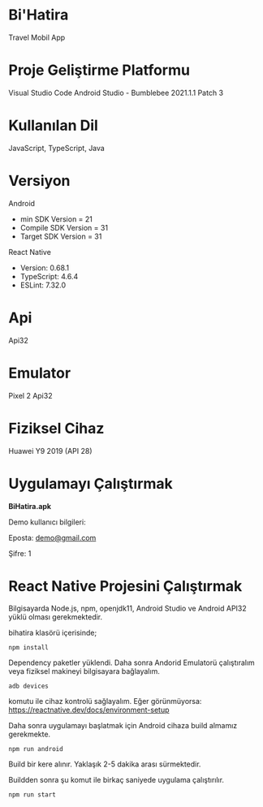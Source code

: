 # Bi'Hatira
Travel Mobil App


# Proje Geliştirme Platformu
Visual Studio Code
Android Studio - Bumblebee  2021.1.1 Patch 3


# Kullanılan Dil
JavaScript, TypeScript, Java


# Versiyon
Android
- min SDK Version = 21
- Compile SDK Version = 31
- Target SDK Version = 31

React Native
- Version: 0.68.1
- TypeScript: 4.6.4
- ESLint: 7.32.0

 
# Api
Api32


# Emulator
Pixel 2 Api32


# Fiziksel Cihaz
Huawei Y9 2019 (API 28)


# Uygulamayı Çalıştırmak
__BiHatira.apk__

Demo kullanıcı bilgileri:

Eposta: demo@gmail.com

Şifre: 1


# React Native Projesini Çalıştırmak

Bilgisayarda Node.js, npm, openjdk11, Android Studio ve Android API32 yüklü olması gerekmektedir.

bihatira klasörü içerisinde;

```
npm install
```

Dependency paketler yüklendi. Daha sonra Andorid Emulatorü çalıştıralım veya fiziksel makineyi bilgisayara bağlayalım.

```
adb devices
```

komutu ile cihaz kontrolü sağlayalım. 
Eğer görünmüyorsa: https://reactnative.dev/docs/environment-setup

Daha sonra uygulamayı başlatmak için Android cihaza build almamız gerekmekte.

```
npm run android
```

Build bir kere alınır. Yaklaşık 2-5 dakika arası sürmektedir.

Buildden sonra şu komut ile birkaç saniyede uygulama çalıştırılır.
```
npm run start
```